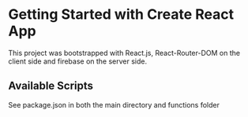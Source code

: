 # Getting Started with Create React App

This project was bootstrapped with React.js, React-Router-DOM on the client side and firebase on the server side.

## Available Scripts

See package.json in both the main directory and functions folder

